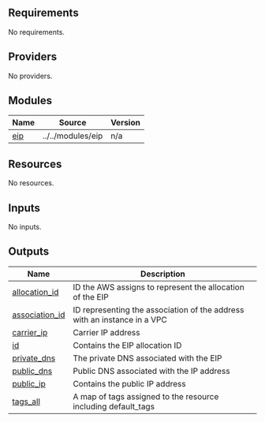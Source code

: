 <!-- BEGIN_TF_DOCS -->
## Requirements

No requirements.

## Providers

No providers.

## Modules

| Name | Source | Version |
|------|--------|---------|
| <a name="module_eip"></a> [eip](#module\_eip) | ../../modules/eip | n/a |

## Resources

No resources.

## Inputs

No inputs.

## Outputs

| Name | Description |
|------|-------------|
| <a name="output_allocation_id"></a> [allocation\_id](#output\_allocation\_id) | ID the AWS assigns to represent the allocation of the EIP |
| <a name="output_association_id"></a> [association\_id](#output\_association\_id) | ID representing the association of the address with an instance in a VPC |
| <a name="output_carrier_ip"></a> [carrier\_ip](#output\_carrier\_ip) | Carrier IP address |
| <a name="output_id"></a> [id](#output\_id) | Contains the EIP allocation ID |
| <a name="output_private_dns"></a> [private\_dns](#output\_private\_dns) | The private DNS associated with the EIP |
| <a name="output_public_dns"></a> [public\_dns](#output\_public\_dns) | Public DNS associated with the IP address |
| <a name="output_public_ip"></a> [public\_ip](#output\_public\_ip) | Contains the public IP address |
| <a name="output_tags_all"></a> [tags\_all](#output\_tags\_all) | A map of tags assigned to the resource including default\_tags |
<!-- END_TF_DOCS -->